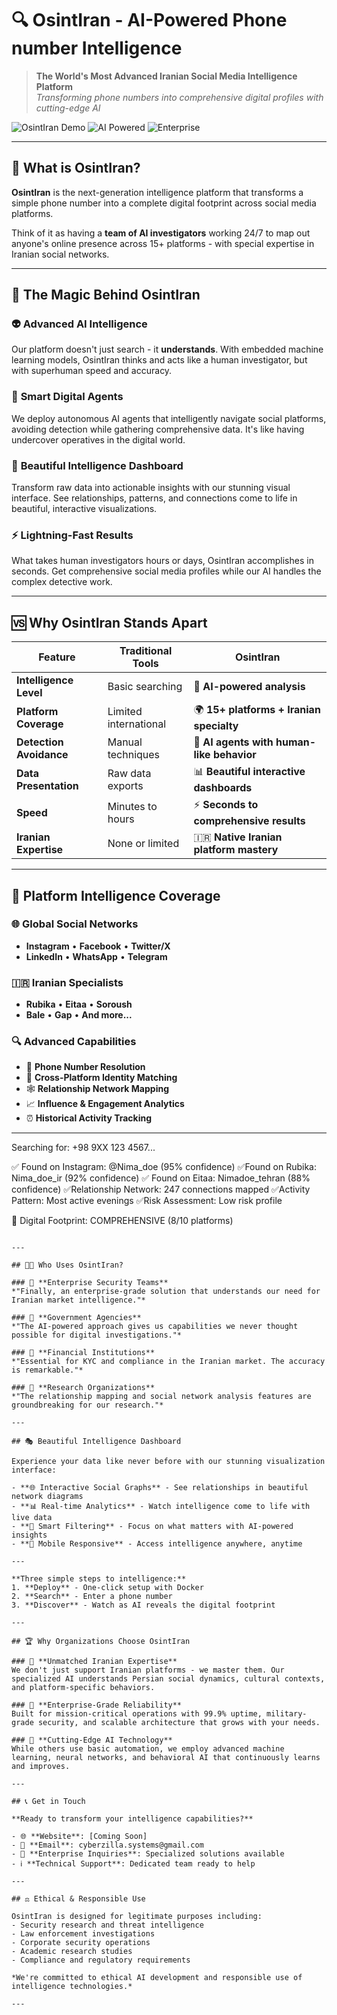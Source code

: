 # 🔍 OsintIran - AI-Powered Phone number Intelligence 

> **The World's Most Advanced Iranian Social Media Intelligence Platform**  
> *Transforming phone numbers into comprehensive digital profiles with cutting-edge AI*

![OsintIran Demo](https://img.shields.io/badge/🚀-Live%20Demo-blue?style=for-the-badge)
![AI Powered](https://img.shields.io/badge/🤖-AI%20Powered-purple?style=for-the-badge)
![Enterprise](https://img.shields.io/badge/🏢-Enterprise%20Ready-green?style=for-the-badge)

---

## 🌟 What is OsintIran?

**OsintIran** is the next-generation intelligence platform that transforms a simple phone number into a complete digital footprint across social media platforms. 

Think of it as having a **team of AI investigators** working 24/7 to map out anyone's online presence across 15+ platforms - with special expertise in Iranian social networks.

---

## 🎯 The Magic Behind OsintIran

### 👽 **Advanced AI Intelligence**
Our platform doesn't just search - it **understands**. With embedded machine learning models, OsintIran thinks and acts like a human investigator, but with superhuman speed and accuracy.

### 🤖 **Smart Digital Agents**
We deploy autonomous AI agents that intelligently navigate social platforms, avoiding detection while gathering comprehensive data. It's like having undercover operatives in the digital world.

### 🎨 **Beautiful Intelligence Dashboard**
Transform raw data into actionable insights with our stunning visual interface. See relationships, patterns, and connections come to life in beautiful, interactive visualizations.

### ⚡ **Lightning-Fast Results**
What takes human investigators hours or days, OsintIran accomplishes in seconds. Get comprehensive social media profiles while our AI handles the complex detective work.

---

## 🆚 Why OsintIran Stands Apart

| Feature | Traditional Tools | **OsintIran** |
|---------|-------------------|---------------|
| **Intelligence Level** | Basic searching | 🧠 **AI-powered analysis** |
| **Platform Coverage** | Limited international | 🌍 **15+ platforms + Iranian specialty** |
| **Detection Avoidance** | Manual techniques | 🤖 **AI agents with human-like behavior** |
| **Data Presentation** | Raw data exports | 📊 **Beautiful interactive dashboards** |
| **Speed** | Minutes to hours | ⚡ **Seconds to comprehensive results** |
| **Iranian Expertise** | None or limited | 🇮🇷 **Native Iranian platform mastery** |

---

## 🎪 Platform Intelligence Coverage

### 🌐 **Global Social Networks**
- **Instagram** • **Facebook** • **Twitter/X**  
- **LinkedIn** • **WhatsApp** • **Telegram**

### 🇮🇷 **Iranian Specialists**
- **Rubika** • **Eitaa** • **Soroush**  
- **Bale** • **Gap** • **And more...**

### 🔍 **Advanced Capabilities**
- 📱 **Phone Number Resolution**
- 👥 **Cross-Platform Identity Matching**
- 🕸️ **Relationship Network Mapping**
- 📈 **Influence & Engagement Analytics**
- ⏰ **Historical Activity Tracking**

---

Searching for: +98 9XX 123 4567...

✅ Found on Instagram: @Nima_doe (95% confidence)
✅Found on Rubika: Nima_doe_ir (92% confidence)
✅ Found on Eitaa: Nimadoe_tehran (88% confidence)
✅Relationship Network: 247 connections mapped
✅Activity Pattern: Most active evenings
✅Risk Assessment: Low risk profile

🎯 Digital Footprint: COMPREHENSIVE (8/10 platforms)

```

---

## 📠🔎 Who Uses OsintIran?

### 🏢 **Enterprise Security Teams**
*"Finally, an enterprise-grade solution that understands our need for Iranian market intelligence."*

### 🔏 **Government Agencies** 
*"The AI-powered approach gives us capabilities we never thought possible for digital investigations."*

### 🏦 **Financial Institutions**
*"Essential for KYC and compliance in the Iranian market. The accuracy is remarkable."*

### 🔬 **Research Organizations**
*"The relationship mapping and social network analysis features are groundbreaking for our research."*

---

## 🎭 Beautiful Intelligence Dashboard

Experience your data like never before with our stunning visualization interface:

- **🌐 Interactive Social Graphs** - See relationships in beautiful network diagrams
- **📊 Real-time Analytics** - Watch intelligence come to life with live data
- **🎯 Smart Filtering** - Focus on what matters with AI-powered insights
- **📱 Mobile Responsive** - Access intelligence anywhere, anytime

---

**Three simple steps to intelligence:**
1. **Deploy** - One-click setup with Docker
2. **Search** - Enter a phone number
3. **Discover** - Watch as AI reveals the digital footprint

---

## 🏆 Why Organizations Choose OsintIran

### 🥇 **Unmatched Iranian Expertise**
We don't just support Iranian platforms - we master them. Our specialized AI understands Persian social dynamics, cultural contexts, and platform-specific behaviors.

### 🥈 **Enterprise-Grade Reliability**
Built for mission-critical operations with 99.9% uptime, military-grade security, and scalable architecture that grows with your needs.

### 🥉 **Cutting-Edge AI Technology**
While others use basic automation, we employ advanced machine learning, neural networks, and behavioral AI that continuously learns and improves.

---

## 📞 Get in Touch

**Ready to transform your intelligence capabilities?**

- 🌐 **Website**: [Coming Soon]
- 📨 **Email**: cyberzilla.systems@gmail.com  
- 💼 **Enterprise Inquiries**: Specialized solutions available
- ℹ️ **Technical Support**: Dedicated team ready to help

---

## ⚖️ Ethical & Responsible Use

OsintIran is designed for legitimate purposes including:
- Security research and threat intelligence
- Law enforcement investigations
- Corporate security operations
- Academic research studies
- Compliance and regulatory requirements

*We're committed to ethical AI development and responsible use of intelligence technologies.*

---

